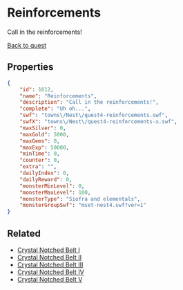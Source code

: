 # Reinforcements

Call in the reinforcements!

[Back to quest](../quests.md)

## Properties

```json
{
    "id": 1612,
    "name": "Reinforcements",
    "description": "Call in the reinforcements!",
    "complete": "Uh oh...",
    "swf": "towns\/Nest\/quest4-reinforcements.swf",
    "swfX": "towns\/Nest\/quest4-reinforcements-x.swf",
    "maxSilver": 0,
    "maxGold": 5000,
    "maxGems": 0,
    "maxExp": 50000,
    "minTime": 0,
    "counter": 0,
    "extra": "",
    "dailyIndex": 0,
    "dailyReward": 0,
    "monsterMinLevel": 0,
    "monsterMaxLevel": 100,
    "monsterType": "Siofra and elementals",
    "monsterGroupSwf": "mset-nest4.swf?ver=1"
}
```

## Related

- [Crystal Notched Belt I](../items/18680-crystal-notched-belt-i.md)
- [Crystal Notched Belt II](../items/18681-crystal-notched-belt-ii.md)
- [Crystal Notched Belt III](../items/18682-crystal-notched-belt-iii.md)
- [Crystal Notched Belt IV](../items/18683-crystal-notched-belt-iv.md)
- [Crystal Notched Belt V](../items/18684-crystal-notched-belt-v.md)

